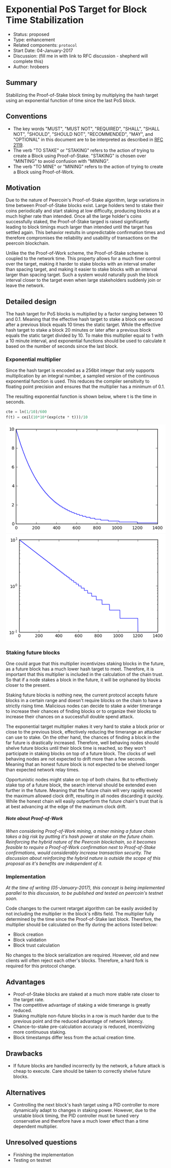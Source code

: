 # Exponential PoS Target for Block Time Stabilization

- Status: proposed
- Type: enhancement
- Related components: `protocol`
- Start Date: 04-January-2017
- Discussion: (fill me in with link to RFC discussion - shepherd will complete this)
- Author: hrobeers

## Summary
Stabilizing the Proof-of-Stake block timing by multiplying the hash target using an exponential function of time since the last PoS block.

## Conventions
- The key words "MUST", "MUST NOT", "REQUIRED", "SHALL", "SHALL NOT", "SHOULD", "SHOULD NOT", "RECOMMENDED", "MAY", and "OPTIONAL" in this document are to be interpreted as described in [RFC 2119](http://tools.ietf.org/html/rfc2119).
- The verb "TO STAKE" or "STAKING" refers to the action of trying to create a Block using Proof-of-Stake. "STAKING" is chosen over "MINTING" to avoid confusion with "MINING".
- The verb "TO MINE" or "MINING" refers to the action of trying to create a Block using Proof-of-Work.

## Motivation
Due to the nature of Peercoin's Proof-of-Stake algorithm, large variations in time between Proof-of-Stake blocks exist.
Large holders tend to stake their coins periodically and start staking at low difficulty, producing blocks at a much higher rate than intended.
Once all the large holder's coins successfully staked, the Proof-of-Stake targed is raised significantly leading to block timings much larger than intended until the target has settled again.
This behavior restults in unpredictable confirmation times and therefore compromises the reliability and usability of transactions on the peercoin blockchain.

Unlike the the Proof-of-Work scheme, the Proof-of-Stake scheme is coupled to the network time.
This property allows for a much finer control over the target, making it harder to stake blocks with an interval smaller than spacing target, and making it easier to stake blocks with an interval larger than spacing target.
Such a system would naturally push the block interval closer to the target even when large stakeholders suddenly join or leave the network.

## Detailed design
The hash target for PoS blocks is multiplied by a factor ranging between 10 and 0.1.
Meaning that the effective hash target to stake a block one second after a previous block equals 10 times the static target.
While the effective hash target to stake a block 20 minutes or later after a previous block equals the static target divided by 10.
To make this multiplier equal to 1 with a 10 minute interval, and exponential functions should be used to calculate it based on the number of seconds since the last block.

### Exponential multiplier
Since the hash target is encoded as a 256bit integer that only supports multiplication by an integral number, a sampled version of the continuous exponential function is used.
This reduces the compiler sensitivity to floating point precision and ensures that the multiplier has a minimum of 0.1.

The resulting exponential function is shown below, where t is the time in seconds.

```python
cte = ln(1/10)/600
f(t) = ceil(10*10*(exp(cte * t)))/10
```

![exponential function plotted with linear axes](exp-lin.png)
![exponential function plotted with logarithmic y-axis](exp-log.png)

### Staking future blocks
One could argue that this multiplier incentivizes staking blocks in the future, as a future block has a much lower hash target to meet.
Therefore, it is important that this multiplier is included in the calculation of the chain trust.
So that if a node stakes a block in the future, it will be orphaned by blocks closer to the present.

Staking future blocks is nothing new, the current protocol accepts future blocks in a certain range and doesn't require blocks on the chain to have a strictly rising time.
Malicious nodes can decide to stake a wider timerange to increase their chances of finding blocks or to organize their blocks to increase their chances on a successfull double spend attack.

The exponential target multiplier makes it very hard to stake a block prior or close to the previous block, effectively reducing the timerange an attacker can use to stake.
On the other hand, the chances of finding a block in the far future is drastically increased.
Therefore, well behaving nodes should shelve future blocks until their block time is reached, so they won't participate in staking blocks on top of a future block.
The clocks of well behaving nodes are not expected to drift more than a few seconds.
Meaning that an honest future block is not expected to be shelved longer than expected network relay times.

Opportunistic nodes might stake on top of both chains.
But to effectively stake top of a future block, the search interval should be extended even further in the future.
Meaning that the future chain will very rapidly exceed the maximum allowed clock drift, resulting in all nodes discarding it quickly.
While the honest chain will easily outperform the future chain's trust that is at best advancing at the edge of the maximum clock drift.

##### *Note about Proof-of-Work*
*When considering Proof-of-Work mining, a miner mining a future chain takes a big risk by putting it's hash power at stake on the future chain.
Reinforcing the hybrid nature of the Peercoin blockchain, so it becomes feasible to require a Proof-of-Work confirmation next to Proof-of-Stake confirmations, would considerably increase transaction security.
The discussion about reinforcing the hybrid nature is outside the scope of this proposal as it's benefits are independent of it.*

### Implementation
*At the time of writing (05-January-2017), this concept is being implemented parallel to this discussion, to be published and tested on peercoin's testnet soon.*

Code changes to the current retarget algorithm can be easily avoided by not including the multiplier in the block's nBits field.
The multiplier fully determined by the time since the Proof-of-Stake last block.
Therefore, the multiplier should be calculated on the fly during the actions listed below:

* Block creation
* Block validation
* Block trust calculation

No changes to the block serialization are required.
However, old and new clients will often reject each other's blocks.
Therefore, a hard fork is required for this protocol change.

## Advantages

* Proof-of-Stake blocks are staked at a much more stable rate closer to the target rate.
* The competitive advantage of staking a wide timerange is greatly reduced.
* Staking multiple non-future blocks in a row is much harder due to the previous point and the reduced advantage of network latency.
* Chance-to-stake pre-calculation accuracy is reduced, incentivizing more continuous staking.
* Block timestamps differ less from the actual creation time.

## Drawbacks

* If future blocks are handled incorrectly by the network, a future attack is cheap to execute.
Care should be taken to correctly shelve future blocks.

## Alternatives

* Controlling the next block's hash target using a PID controller to more dynamically adapt to changes in staking power.
However, due to the unstable block timing, the PID controller must be tuned very conservative and therefore have a much lower effect than a time dependent multiplier.

## Unresolved questions

* Finishing the implementation
* Testing on testnet
